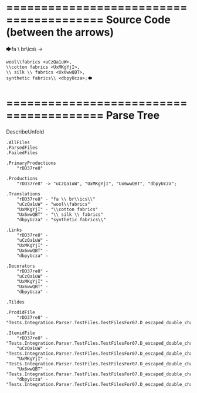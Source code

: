 ========================================
Source Code (between the arrows)
========================================

🡆fa \\ br\\ics\\ <rDD37re8> ->

    wool\\fabrics <uCzQa1uW>,
    \\cotton fabrics <UxMKgYjI>,
    \\ silk \\ fabrics <Ux6wwQBT>,
    synthetic fabrics\\ <dbpyUcza>;🡄

========================================
Parse Tree
========================================
DescribeUnfold

    .AllFiles
    .ParsedFiles
    .FailedFiles

    .PrimaryProductions
        "rDD37re8" 

    .Productions
        "rDD37re8" -> "uCzQa1uW", "UxMKgYjI", "Ux6wwQBT", "dbpyUcza";

    .Translations
        "rDD37re8" - "fa \\ br\\ics\\"
        "uCzQa1uW" - "wool\\fabrics"
        "UxMKgYjI" - "\\cotton fabrics"
        "Ux6wwQBT" - "\\ silk \\ fabrics"
        "dbpyUcza" - "synthetic fabrics\\"

    .Links
        "rDD37re8" - 
        "uCzQa1uW" - 
        "UxMKgYjI" - 
        "Ux6wwQBT" - 
        "dbpyUcza" - 

    .Decorators
        "rDD37re8" - 
        "uCzQa1uW" - 
        "UxMKgYjI" - 
        "Ux6wwQBT" - 
        "dbpyUcza" - 

    .Tildes

    .ProdidFile
        "rDD37re8" - "Tests.Integration.Parser.TestFiles.TestFilesFor07.D_escaped_double_characters3.ds"

    .ItemidFile
        "rDD37re8" - "Tests.Integration.Parser.TestFiles.TestFilesFor07.D_escaped_double_characters3.ds"
        "uCzQa1uW" - "Tests.Integration.Parser.TestFiles.TestFilesFor07.D_escaped_double_characters3.ds"
        "UxMKgYjI" - "Tests.Integration.Parser.TestFiles.TestFilesFor07.D_escaped_double_characters3.ds"
        "Ux6wwQBT" - "Tests.Integration.Parser.TestFiles.TestFilesFor07.D_escaped_double_characters3.ds"
        "dbpyUcza" - "Tests.Integration.Parser.TestFiles.TestFilesFor07.D_escaped_double_characters3.ds"

